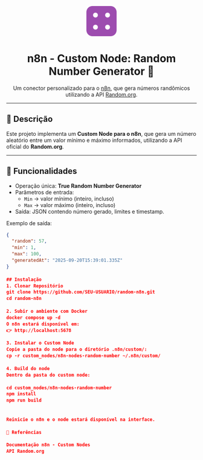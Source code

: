 <p align="center">
  <img src="./custom_nodes/n8n-nodes-random-number/dist/RandomNumber.svg" width="80"/>
</p>

<h1 align="center">n8n - Custom Node: Random Number Generator 🎲</h1>

<p align="center">
  Um conector personalizado para o <a href="https://n8n.io">n8n</a>, que gera números randômicos
  utilizando a API <a href="https://www.random.org/">Random.org</a>.
</p>

---

## 📌 Descrição
Este projeto implementa um **Custom Node para o n8n**, que gera um número aleatório entre um valor mínimo e máximo informados, utilizando a API oficial do **Random.org**.

---

## 🚀 Funcionalidades
- Operação única: **True Random Number Generator**  
- Parâmetros de entrada:
  - `Min` → valor mínimo (inteiro, incluso)
  - `Max` → valor máximo (inteiro, incluso)  
- Saída: JSON contendo número gerado, limites e timestamp.  

Exemplo de saída:
```json
{
  "random": 57,
  "min": 1,
  "max": 100,
  "generatedAt": "2025-09-20T15:39:01.335Z"
}

## Instalação
1. Clonar Repositório
git clone https://github.com/SEU-USUARIO/random-n8n.git
cd random-n8n

2. Subir o ambiente com Docker
docker compose up -d
O n8n estará disponível em:
👉 http://localhost:5678

3. Instalar o Custom Node
Copie a pasta do node para o diretório .n8n/custom/:
cp -r custom_nodes/n8n-nodes-random-number ~/.n8n/custom/

4. Build do node
Dentro da pasta do custom node:

cd custom_nodes/n8n-nodes-random-number
npm install
npm run build


Reinicie o n8n e o node estará disponível na interface.

📖 Referências

Documentação n8n - Custom Nodes
API Random.org